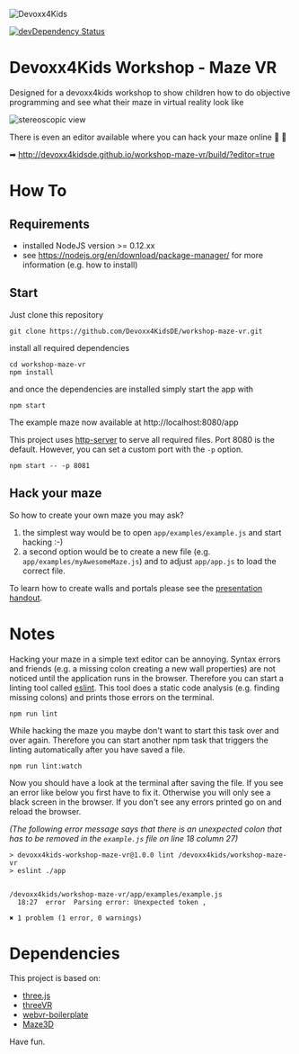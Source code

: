 ![Devoxx4Kids](http://www.devoxx4kids.de/wp-content/uploads/2015/07/cropped-header_hp.jpg)

[![devDependency Status](https://david-dm.org/Devoxx4KidsDE/workshop-maze-vr/dev-status.svg)](https://david-dm.org/Devoxx4KidsDE/workshop-maze-vr#info=devDependencies)


# Devoxx4Kids Workshop - Maze VR

Designed for a devoxx4kids workshop to show children how to do objective programming
and see what their maze in virtual reality look like

![stereoscopic view](https://raw.githubusercontent.com/Devoxx4KidsDE/workshop-maze-vr/master/presentation/screenshot-splitscreen.png)

There is even an editor available where you can hack your maze online 🎉 🎉

➡ http://devoxx4kidsde.github.io/workshop-maze-vr/build/?editor=true

# How To

## Requirements

* installed NodeJS version >= 0.12.xx
 * see https://nodejs.org/en/download/package-manager/ for more information (e.g. how to install)

## Start

Just clone this repository

```
git clone https://github.com/Devoxx4KidsDE/workshop-maze-vr.git
```

install all required dependencies

```
cd workshop-maze-vr
npm install
```

and once the dependencies are installed simply start the app with

```
npm start
```

The example maze now available at http://localhost:8080/app

This project uses [http-server](https://github.com/indexzero/http-server) to serve all required files.
Port 8080 is the default. However, you can set a custom port with the ``-p`` option.

```
npm start -- -p 8081
```


## Hack your maze

So how to create your own maze you may ask?

1. the simplest way would be to open `app/examples/example.js` and start hacking :-)
2. a second option would be to create a new file (e.g. `app/examples/myAwesomeMaze.js`) and to adjust `app/app.js` to load the correct file.

To learn how to create walls and portals please see the [presentation handout](https://github.com/Devoxx4KidsDE/workshop-maze-vr/blob/master/presentation/workshop-maze-vr_handout_ger.pdf).

# Notes

Hacking your maze in a simple text editor can be annoying.
Syntax errors and friends (e.g. a missing colon creating a new wall properties) are not noticed until the application runs in the browser.
Therefore you can start a linting tool called [eslint](https://github.com/eslint/eslint).
This tool does a static code analysis (e.g. finding missing colons) and prints those errors on the terminal.

```
npm run lint
```

While hacking the maze you maybe don't want to start this task over and over again.
Therefore you can start another npm task that triggers the linting automatically after you have saved a file.

```
npm run lint:watch
```

Now you should have a look at the terminal after saving the file.
If you see an error like below you first have to fix it. Otherwise you will only see a black screen in the browser.
If you don't see any errors printed go on and reload the browser.

_(The following error message says that there is an unexpected colon that has to be removed in the `example.js` file on line 18 column 27)_

```
> devoxx4kids-workshop-maze-vr@1.0.0 lint /devoxx4kids/workshop-maze-vr
> eslint ./app


/devoxx4kids/workshop-maze-vr/app/examples/example.js
  18:27  error  Parsing error: Unexpected token ,

✖ 1 problem (1 error, 0 warnings)
```

# Dependencies

This project is based on:
* [three.js](http://threejs.org/)
* [threeVR](https://github.com/richtr/threeVR)
* [webvr-boilerplate](https://github.com/borismus/webvr-boilerplate)
* [Maze3D](https://github.com/agar3s/maze3D)

Have fun.
